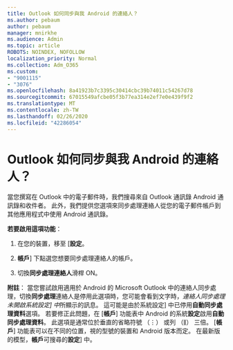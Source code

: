 ```yaml
---
title: Outlook 如何同步與我 Android 的連絡人？
ms.author: pebaum
author: pebaum
manager: mnirkhe
ms.audience: Admin
ms.topic: article
ROBOTS: NOINDEX, NOFOLLOW
localization_priority: Normal
ms.collection: Adm_O365
ms.custom:
- "9001115"
- "3076"
ms.openlocfilehash: 8a41923b7c3395c30414cbc39b74011c54267d78
ms.sourcegitcommit: 67015549afcbe05f3b77ea314e2ef7e0e439f9f2
ms.translationtype: MT
ms.contentlocale: zh-TW
ms.lasthandoff: 02/26/2020
ms.locfileid: "42286054"
---
```

# <a name="how-does-outlook-sync-with-my-android-contacts"></a>Outlook 如何同步與我 Android 的連絡人？

當您撰寫在 Outlook 中的電子郵件時，我們搜尋來自 Outlook 通訊錄 Android 通訊錄和收件者。 此外，我們提供您選項來同步處理連絡人從您的電子郵件帳戶到其他應用程式中使用 Android 通訊錄。 
 
**若要啟用這項功能**：
 
1. 在您的裝置，移至 [**設定**。

2. **帳戶**] 下點選您想要同步處理連絡人的帳戶。

3. 切換**同步處理連絡人**滑桿 ON。
 
**附註**： 當您嘗試啟用適用於 Android 的 Microsoft Outlook 中的連絡人同步處理，切換**同步處理**連絡人是停用此選項時，您可能會看到文字時，*連絡人同步處理未開啟系統設定] 中*所顯示的訊息。 這可能是由於系統設定] 中已停用**自動同步處理資料**選項。 若要修正此問題，在 [**帳戶**] 功能表中 Android 的系統**設定**啟用**自動同步處理資料**。 此選項是通常位於垂直的省略符號 （⋮） 或列 （⫼） 三倍。 [**帳戶**] 功能表可以在不同的位置，視的型號的裝置和 Android 版本而定。 在最新版的模型，**帳戶**可搜尋的**設定**] 中。
